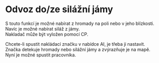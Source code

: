 # Odvoz do/ze silážní jámy
  
S touto funkcí je možné nabírat z hromady na poli nebo v jeho blízkosti.  
Navíc je možné nabírat siláž z jámy.  
Nakladač může být vyložen pomocí CP.  

  
Chcete-li spustit nakládací značku v nabídce AI, je třeba ji nastavit.  
Značka detekuje hromady nebo silážní jámy a zvýrazňuje je na mapě.  
Nyní je možné spustit pracovníka.  
